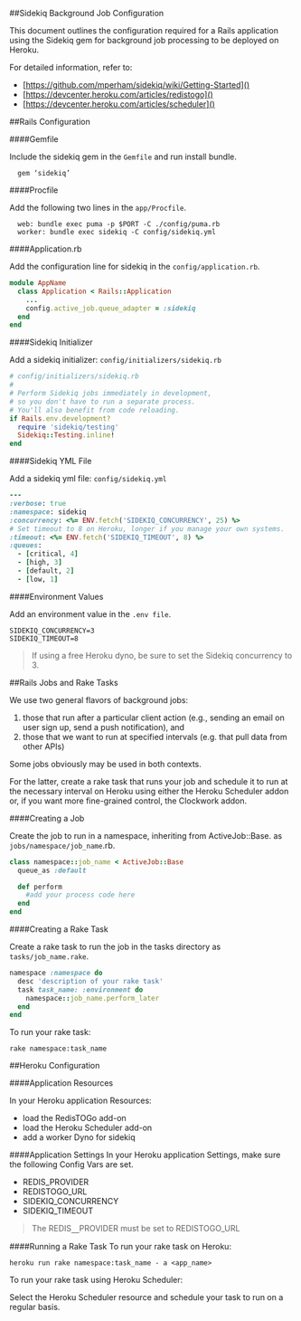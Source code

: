 ##Sidekiq Background Job Configuration

This document outlines the configuration required for a Rails application using the Sidekiq gem for background job processing to be deployed on Heroku.

For detailed information, refer to:

* [https://github.com/mperham/sidekiq/wiki/Getting-Started]()
* [https://devcenter.heroku.com/articles/redistogo]()
* [https://devcenter.heroku.com/articles/scheduler]()

##Rails Configuration

####Gemfile

Include the sidekiq gem in the `Gemfile` and run install bundle.

```
  gem ‘sidekiq’
```

####Procfile

Add the following two lines in the `app/Procfile`.

```
  web: bundle exec puma -p $PORT -C ./config/puma.rb
  worker: bundle exec sidekiq -C config/sidekiq.yml
```

####Application.rb

Add the configuration line for sidekiq in the
`config/application.rb`.

```ruby
module AppName
  class Application < Rails::Application
    ...
    config.active_job.queue_adapter = :sidekiq
  end
end
```

####Sidekiq Initializer

Add a sidekiq initializer: `config/initializers/sidekiq.rb`

```ruby
# config/initializers/sidekiq.rb
#
# Perform Sidekiq jobs immediately in development,
# so you don't have to run a separate process.
# You'll also benefit from code reloading.
if Rails.env.development?
  require 'sidekiq/testing'
  Sidekiq::Testing.inline!
end
```

####Sidekiq YML File

Add a sidekiq yml file: `config/sidekiq.yml`

```ruby
---
:verbose: true
:namespace: sidekiq
:concurrency: <%= ENV.fetch('SIDEKIQ_CONCURRENCY', 25) %>
# Set timeout to 8 on Heroku, longer if you manage your own systems.
:timeout: <%= ENV.fetch('SIDEKIQ_TIMEOUT', 8) %>
:queues:
  - [critical, 4]
  - [high, 3]
  - [default, 2]
  - [low, 1]
```

####Environment Values

Add an environment value in the `.env file`.

```
SIDEKIQ_CONCURRENCY=3
SIDEKIQ_TIMEOUT=8
```

> If using a free Heroku dyno, be sure to set the Sidekiq concurrency to 3.



##Rails Jobs and Rake Tasks

We use two general flavors of background jobs:

1. those that run after a particular client action (e.g., sending an email on user sign up, send a push notification), and
2. those that we want to run at specified intervals (e.g. that pull data from other APIs)

Some jobs obviously may be used in both contexts.

For the latter, create a rake task that runs your job and schedule it to run at the necessary interval on Heroku using either the Heroku Scheduler addon or, if you want more fine-grained control, the Clockwork addon.

####Creating a Job

Create the job to run in a namespace, inheriting from ActiveJob::Base. as `jobs/namespace/job_name`.rb.

```ruby
class namespace::job_name < ActiveJob::Base
  queue_as :default

  def perform
    #add your process code here
  end
end
```

####Creating a Rake Task

Create a rake task to run the job in the tasks directory as `tasks/job_name.rake`.

```ruby
namespace :namespace do
  desc 'description of your rake task'
  task task_name: :environment do
    namespace::job_name.perform_later
  end
end
```

To run your rake task:

```
rake namespace:task_name
```

##Heroku Configuration

####Application Resources

In your Heroku application Resources:

* load the RedisTOGo add-on
* load the Heroku Scheduler add-on
* add a worker Dyno for sidekiq

####Application Settings
In your Heroku application Settings, make sure the following Config Vars are set.

* REDIS_PROVIDER
* REDISTOGO_URL			 	
* SIDEKIQ_CONCURRENCY		
* SIDEKIQ_TIMEOUT			

> The REDIS⎽PROVIDER must be set to REDISTOGO_URL

####Running a Rake Task
To run your rake task on Heroku:

```
heroku run rake namespace:task_name - a <app_name>
```
To run your rake task using Heroku Scheduler:

Select the Heroku Scheduler resource and schedule your task to run on a regular basis.
